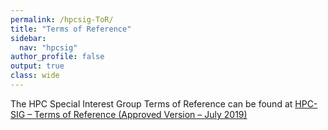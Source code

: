 ```yaml
---
permalink: /hpcsig-ToR/
title: "Terms of Reference"
sidebar:
  nav: "hpcsig"
author_profile: false
output: true
class: wide
---
```


The HPC Special Interest Group Terms of Reference can be found at [HPC-SIG – Terms of Reference (Approved Version – July 2019)](https://hpcsig.github.io/HPC-SIG/resources/blank.pdf)
